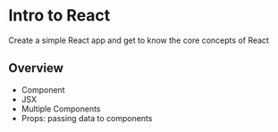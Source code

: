 # Intro to React 

Create a simple React app and get to know the core concepts of React

## Overview
* Component
* JSX
* Multiple Components
* Props: passing data to components
